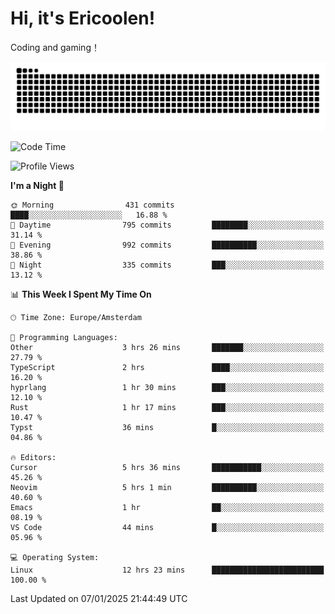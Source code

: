 # Hi, it's Ericoolen!
Coding and gaming！

<picture>
  <source media="(prefers-color-scheme: dark)" srcset="https://raw.githubusercontent.com/Eric-Song-Nop/Eric-Song-Nop/output/github-contribution-grid-snake-dark.svg">
  <source media="(prefers-color-scheme: light)" srcset="https://raw.githubusercontent.com/Eric-Song-Nop/Eric-Song-Nop/output/github-contribution-grid-snake.svg">
  <img alt="github contribution grid snake animation" src="https://raw.githubusercontent.com/Eric-Song-Nop/Eric-Song-Nop/output/github-contribution-grid-snake.svg">
</picture>

<!--START_SECTION:waka-->
![Code Time](http://img.shields.io/badge/Code%20Time-1%2C736%20hrs%2015%20mins-blue)

![Profile Views](http://img.shields.io/badge/Profile%20Views-0-blue)

**I'm a Night 🦉** 

```text
🌞 Morning                431 commits         ████░░░░░░░░░░░░░░░░░░░░░   16.88 % 
🌆 Daytime                795 commits         ████████░░░░░░░░░░░░░░░░░   31.14 % 
🌃 Evening                992 commits         ██████████░░░░░░░░░░░░░░░   38.86 % 
🌙 Night                  335 commits         ███░░░░░░░░░░░░░░░░░░░░░░   13.12 % 
```


📊 **This Week I Spent My Time On** 

```text
🕑︎ Time Zone: Europe/Amsterdam

💬 Programming Languages: 
Other                    3 hrs 26 mins       ███████░░░░░░░░░░░░░░░░░░   27.79 % 
TypeScript               2 hrs               ████░░░░░░░░░░░░░░░░░░░░░   16.20 % 
hyprlang                 1 hr 30 mins        ███░░░░░░░░░░░░░░░░░░░░░░   12.10 % 
Rust                     1 hr 17 mins        ███░░░░░░░░░░░░░░░░░░░░░░   10.47 % 
Typst                    36 mins             █░░░░░░░░░░░░░░░░░░░░░░░░   04.86 % 

🔥 Editors: 
Cursor                   5 hrs 36 mins       ███████████░░░░░░░░░░░░░░   45.26 % 
Neovim                   5 hrs 1 min         ██████████░░░░░░░░░░░░░░░   40.60 % 
Emacs                    1 hr                ██░░░░░░░░░░░░░░░░░░░░░░░   08.19 % 
VS Code                  44 mins             █░░░░░░░░░░░░░░░░░░░░░░░░   05.96 % 

💻 Operating System: 
Linux                    12 hrs 23 mins      █████████████████████████   100.00 % 
```


 Last Updated on 07/01/2025 21:44:49 UTC
<!--END_SECTION:waka-->

